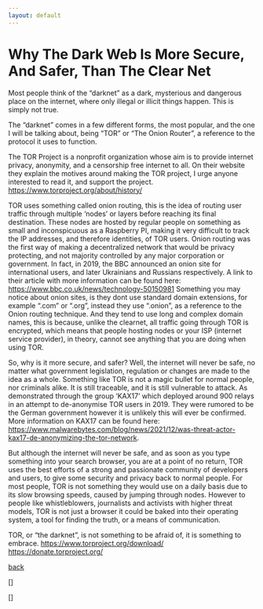 ```yaml
---
layout: default
---
```


# Why The Dark Web Is More Secure, And Safer, Than The Clear Net

Most people think of the “darknet” as a dark, mysterious and dangerous place on the internet, where only illegal or illicit things happen. This is simply not true.

The “darknet” comes in a few different forms, the most popular, and the one I will be talking about, being “TOR” or “The Onion Router”, a reference to the protocol it uses to function. 

The TOR Project is a nonprofit organization whose aim is to provide internet privacy, anonymity, and a censorship free internet to all. On their website they explain the motives around making the TOR project, I urge anyone interested to read it, and support the project. https://www.torproject.org/about/history/

TOR uses something called onion routing, this is the idea of routing user traffic through multiple ‘nodes’ or layers before reaching its final destination. These nodes are hosted by regular people on something as small and inconspicuous as a Raspberry PI, making it very difficult to track the IP addresses, and therefore identities, of TOR users. Onion routing was the first way of making a decentralized network that would be privacy protecting, and not majority controlled by any major corporation or government. In fact, in 2019, the BBC announced an onion site for international users, and later Ukrainians and Russians respectively. A link to their article with more information can be found here: https://www.bbc.co.uk/news/technology-50150981 Something you may notice about onion sites, is they dont use standard domain extensions, for example “.com” or “.org”, instead they use “.onion”, as a reference to the Onion routing technique. And they tend to use long and complex domain names, this is because, unlike the clearnet, all traffic going through TOR is encrypted, which means that people hosting nodes or your ISP (internet service provider), in theory, cannot see anything that you are doing when using TOR.

So, why is it more secure, and safer? Well, the internet will never be safe, no matter what government legislation, regulation or changes are made to the idea as a whole. Something like TOR is not a magic bullet for normal people, nor criminals alike. It is still traceable, and it is still vulnerable to attack. As  demonstrated through the group ‘KAX17’ which deployed around 900 relays in an attempt to de-anonymise TOR users in 2019. They were rumored to be the German government however it is unlikely this will ever be confirmed. More information on KAX17 can be found here: https://www.malwarebytes.com/blog/news/2021/12/was-threat-actor-kax17-de-anonymizing-the-tor-network. 

But although the internet will never be safe, and as soon as you type something into your search browser, you are at a point of no return, TOR uses the best efforts of a strong and passionate community of developers and users, to give some security and privacy back to normal people. For most people, TOR is not something they would use on a daily basis due to its slow browsing speeds, caused by jumping through nodes. However to people like whistleblowers, journalists and activists with higher threat models, TOR is not just a browser it could be baked into their operating system, a tool for finding the truth, or a means of communication. 

TOR, or “the darknet”, is not something to be afraid of, it is something to embrace. 
https://www.torproject.org/download/ 
https://donate.torproject.org/ 


[back](./index.md)



[]

[]
